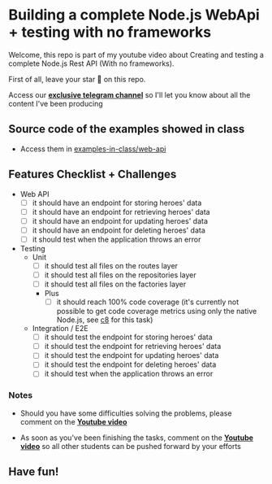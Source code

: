 # Building a complete Node.js WebApi + testing with no frameworks

Welcome, this repo is part of my youtube video about Creating and testing a complete Node.js Rest API (With no frameworks). 

First of all, leave your star 🌟 on this repo.

Access our [**exclusive telegram channel**](https://bit.ly/ErickWendelContentHub) so I'll let you know about all the content I've been producing 

## Source code of the examples showed in class
- Access them in [examples-in-class/web-api](./examples-in-class/web-api)
## Features Checklist + Challenges

- Web API
    - [ ] it should have an endpoint for storing heroes' data
    - [ ] it should have an endpoint for retrieving heroes' data
    - [ ] it should have an endpoint for updating heroes' data
    - [ ] it should have an endpoint for deleting heroes' data
    - [ ] it should test when the application throws an error

- Testing
    - Unit
        - [ ] it should test all files on the routes layer
        - [ ] it should test all files on the repositories layer
        - [ ] it should test all files on the factories layer
        - Plus
          - [ ] it should reach 100% code coverage (it's currently not possible to get code coverage metrics using only the native Node.js, see [c8](https://www.npmjs.com/package/c8) for this task)

    - Integration / E2E
        - [ ] it should test the endpoint for storing heroes' data
        - [ ] it should test the endpoint for retrieving heroes' data
        - [ ] it should test the endpoint for updating heroes' data
        - [ ] it should test the endpoint for deleting heroes' data
        - [ ] it should test when the application throws an error

### Notes
- Should you have some difficulties solving the problems, please comment on the [**Youtube video**](https://youtu.be/xR4D2bp8_S0)

- As soon as you've been finishing the tasks, comment on the  [**Youtube video**](https://youtu.be/xR4D2bp8_S0) so all other students can be pushed forward by your efforts

## Have fun!
